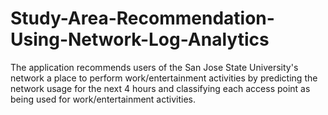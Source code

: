 # Study-Area-Recommendation-Using-Network-Log-Analytics
The application recommends users of the San Jose State University's network a place to perform work/entertainment activities by predicting the network usage for the next 4 hours and classifying each access point as being used for work/entertainment activities.
